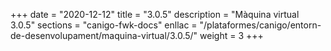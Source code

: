 +++
date        = "2020-12-12"
title       = "3.0.5"
description = "Màquina virtual 3.0.5"
sections    = "canigo-fwk-docs"
enllac		= "/plataformes/canigo/entorn-de-desenvolupament/maquina-virtual/3.0.5/"
weight		= 3
+++
